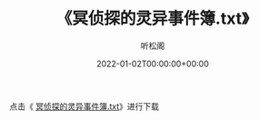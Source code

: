 ﻿---
title:  《冥侦探的灵异事件簿.txt》
date:   2022-01-02T00:00:00+00:00
author: 听松阁
layout: post
permalink: /冥侦探的灵异事件簿/
categories: 小说
tags: [小说]
---

点击《 [冥侦探的灵异事件簿.txt](http://img.660000.xyz/bookstukust/book/bntxt/10/冥侦探的灵异事件簿.txt)》进行下载